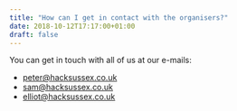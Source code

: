 ```yaml
---
title: "How can I get in contact with the organisers?"
date: 2018-10-12T17:17:00+01:00
draft: false
---
```


You can get in touch with all of us at our e-mails:

- [peter@hacksussex.co.uk](mailto:peter@hacksussex.co.uk)
- [sam@hacksussex.co.uk](mailto:sam@hacksussex.co.uk)
- [elliot@hacksussex.co.uk](mailto:elliot@hacksussex.co.uk)

